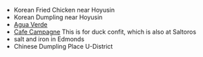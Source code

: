 - Korean Fried Chicken near Hoyusin
- Korean Dumpling near Hoyusin
- [Agua Verde](https://www.yelp.com/biz_photos/agua-verde-cafe-seattle)
- [Cafe Campagne](http://cafecampagne.com/menu)  This is for duck confit, which is also at Saltoros
- salt and iron in Edmonds
- Chinese Dumpling Place U-District

